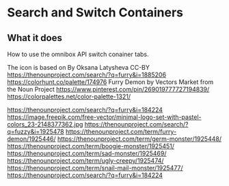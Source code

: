 # Search and Switch Containers

## What it does

How to use the omnibox API switch conainer tabs.

The icon is based on By Oksana Latysheva CC-BY
https://thenounproject.com/search/?q=furry&i=1885206
https://colorhunt.co/palette/174976
Furry Demon by Vectors Market from the Noun Project
https://www.pinterest.com/pin/269019777727194839/
https://colorpalettes.net/color-palette-1321/

https://thenounproject.com/search/?q=furry&i=184224
https://image.freepik.com/free-vector/minimal-logo-set-with-pastel-colors_23-2148377362.jpg
https://thenounproject.com/search/?q=fuzzy&i=1925478
https://thenounproject.com/term/furry-demon/1925446/
https://thenounproject.com/term/germ-monster/1925448/
https://thenounproject.com/term/boogie-monster/1925451/
https://thenounproject.com/term/sad-monster/1925469/
https://thenounproject.com/term/ugly-creepy/1925474/
https://thenounproject.com/term/snail-mail-monster/1925477/
https://thenounproject.com/search/?q=furry&i=184224
